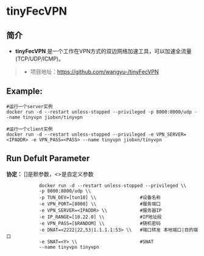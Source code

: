 tinyFecVPN
===
## 简介
* **tinyFecVPN** 是一个工作在VPN方式的双边网络加速工具，可以加速全流量(TCP/UDP/ICMP)。
> * 项目地址：https://github.com/wangyu-/tinyFecVPN


## Example:

    #运行一个server实例
    docker run -d --restart unless-stopped --privileged -p 8000:8000/udp --name tinyvpn jiobxn/tinyvpn
    
    #运行一个client实例
    docker run -d --restart unless-stopped --privileged -e VPN_SERVER=<IPADDR> -e VPN_PASS=<PASS> --name tinyvpn jiobxn/tinyvpn

## Run Defult Parameter
**协定：** []是默参数，<>是自定义参数

				docker run -d --restart unless-stopped --privileged \\
				-p 8000:8000/udp \\
				-p TUN_DEV=[tun10] \\                #设备名称
				-e VPN_PORT=[8000] \\                #服务端口
				-e VPN_SERVER=<IPADDR> \\            #服务器IP
				-e IP_RANGE=[10.22.0] \\             #IP地址段
				-e VPN_PASS=[$RANDOM] \\             #随机密码
				-e DNAT=<2222|22,53|1.1.1.1:53> \\   #端口转发 本地端口|目的端口
				-e SNAT=<Y> \\                       #SNAT
				--name tinyvpn tinyvpn
